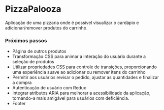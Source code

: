 # PizzaPalooza

Aplicação de uma pizzaria onde é possível visualizar o cardápio e adicionar/remover produtos do carrinho.

### Próximos passos
- Página de outros produtos
- Transformação CSS para animar a interação do usuário durante a seleção de produtos
- Utilizar propriedades CSS para controle de transições, proporcionando uma experiência suave ao adicionar ou remover itens do carrinho
- Permitir aos usuários revisar o pedido, ajustar as quantidades e finalizar a compra
- Autenticação de usuário com Redux
- Integrar atributos ARIA para melhorar a acessibilidade da aplicação, tornando-a mais amigável para usuários com deficiência.
- Footer
